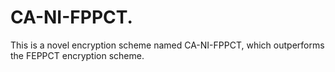 # CA-NI-FPPCT.
This is a novel encryption scheme named CA-NI-FPPCT, which outperforms the FEPPCT encryption scheme. 
